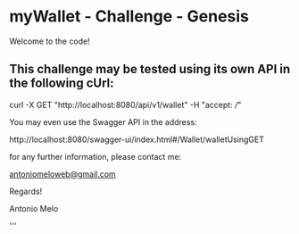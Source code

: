 # myWallet - Challenge - Genesis

Welcome to the code!

## This challenge may be tested using its own API in the following cUrl:

curl -X GET "http://localhost:8080/api/v1/wallet" -H "accept: */*"

You may even use the Swagger API in the address:

http://localhost:8080/swagger-ui/index.html#/Wallet/walletUsingGET

for any further information, please contact me:

antoniomeloweb@gmail.com

Regards!

Antonio Melo

'''
